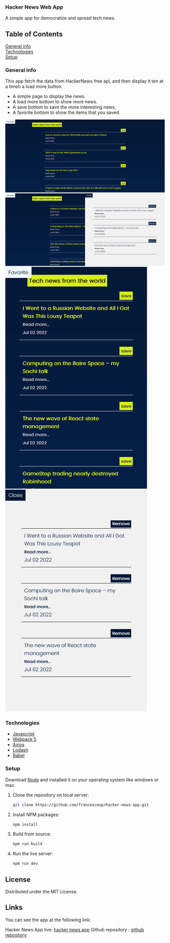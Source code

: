 ### Hacker News Web App</br>
A simple app for democratize and spread tech news.
## Table of Contents
[General info](#general-info)</br>
[Technologies](#technologies)</br>
[Setup](#setup)</br>


### General info
This app fetch the data from HackerNews free api, and then display it ten at a timeh a load more button.
* A simple page to display the news.
* A load more bottom to show more news.
* A save bottom to save the more interesting news.
* A favorite bottom to show the items that you saved.

![Home](src/screen-shots/home-page.png)
![Favorite](src/screen-shots/home-favorite.png)
![Mobile](src/screen-shots/home-mobile.png)
![Mobile Favorite](src/screen-shots/home-mobile-favorite.png)

### Technologies 

- [Javascript](https://developer.mozilla.org/en-US/docs/Web/JavaScript?retiredLocale=it)
- [Webpack 5](https://webpack.js.org/blog/2020-10-10-webpack-5-release/)
- [Axios](https://github.com/axios/axios)
- [Lodash](https://lodash.com/)
- [Babel](https://babeljs.io/setup#installation)



### Setup

Download [Node](https://nodejs.org/en/) and installed it on your operating system like windows or mac.



1. Clone the repository on local server:

   ```sh
   git clone https://github.com/francescoup/hacker-news-app.git
   ```

2. Install NPM packages:

   ```sh
   npm install
   ```

3. Build from source:

   ```sh
   npm run build
   ```

4. Run the live server:

	```sh
   npm run dev
   ```




## License

Distributed under the MIT License.

## Links

You can see the app at the following link:

Hacker News App live: [hacker news app](https://hacker-news-appworld.netlify.app/)
Github repository : [github repository](https://github.com/francescoup/hacker-news-app)



